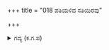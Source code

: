 +++
title = "018 ಪತಿಯಳಿದ ಸತಿಯಿರವು"

+++

<details><summary>ಗದ್ಯ (ಕ.ಗ.ಪ) </summary>

18. "ಪತಿಯು ಸತ್ತ ಪತ್ನಿಯ ಬದುಕು, ಪ್ರಧಾನ ರತ್ನವಿಲ್ಲದಿರುವ ಪದಕ, ದೇವರ ಸ್ತೋತ್ರವಿಲ್ಲದ ಕಾವ್ಯರಚನೆ ಹೇಗೆ ನಿರರ್ಥಕವೋ ಹಾಗೆ ಅಭಿಮನ್ಯುವಿಲ್ಲದೆ, ಧರ್ಮರಾಯ, ನಿನ್ನ ಆಸ್ಥಾನ ಶೋಭಿಸುವುದಿಲ್ಲ. ನನ್ನ ಮಗನ ಸುದ್ದಿ ಏನೆಂಬುದನ್ನು ಹೇಳು;ನನಗೆ ದುಃಖವನ್ನುಂಟು ಮಾಡಬೇಡ" ಎಂದು ಅರ್ಜುನನು ಕೇಳಿದನು.
</details>
